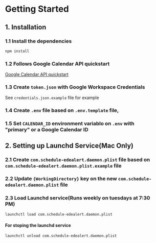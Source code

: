 # Getting Started

## 1. Installation
### 1.1 Install the dependencies

```bash
npm install
```

### 1.2 Follows Google Calendar API quickstart
[Google Calendar API quickstart](https://developers.google.com/calendar/api/quickstart/nodejs)
### 1.3 Create `token.json` with Google Workspace Credentials
See `credentials.json.example` file for example

### 1.4 Create `.env` file based on `.env.template` file, 

### 1.5 Set `CALENDAR_ID` environment variablo on `.env` with "primary" or a Google Calendar ID

## 2. Setting up Launchd Service(Mac Only)
### 2.1 Create `com.schedule-edealert.daemon.plist` file based on `com.schedule-edealert.daemon.plist.example` file

### 2.2 Update `{WorkingDirectory}` key on the new `com.schedule-edealert.daemon.plist` file

### 2.3 Load Launchd service(Runs weekly on tuesdays at 7:30 PM)

```bash
launchctl load com.schedule-edealert.daemon.plist
```

#### For stoping the launchd service

```bash
launchctl unload com.schedule-edealert.daemon.plist
```


